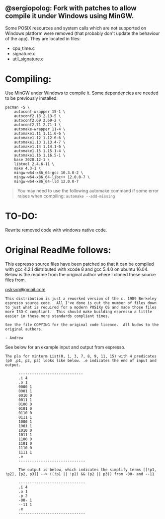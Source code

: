 ## @sergiopolog: Fork with patches to allow compile it under Windows using MinGW.

Some POSIX resources and system calls which are not supported on Windows platform were removed (that probably don't update the behaviour of the app).
They are located in files:
* cpu_time.c
* signature.c
* util_signature.c

# Compiling:

Use MinGW under Windows to compile it. Some dependencies are needed to be previously installed:

```
pacman -S \
	autoconf-wrapper 15-1 \
	autoconf2.13 2.13-5 \
	autoconf2.69 2.69-2 \
	autoconf2.71 2.71-1 \
	automake-wrapper 11-4 \
	automake1.11 1.11.6-6 \
	automake1.12 1.12.6-6 \
	automake1.13 1.13.4-7 \
	automake1.14 1.14.1-6 \
	automake1.15 1.15.1-4 \
	automake1.16 1.16.5-1 \
	base 2020.12-1 \
	libtool 2.4.6-11 \
	make 4.3-1 \
	mingw-w64-x86_64-gcc 10.3.0-2 \
	mingw-w64-x86_64-libc++ 12.0.0-7 \
	mingw-w64-x86_64-lld 12.0.0-7
```

> You may need to use the following automake command if some error raises when compiling: ```automake --add-missing```

# TO-DO:

Rewrite removed code with windows native code.

# Original ReadMe follows:

This espresso source files have been patched so that it can be compiled with gcc 4.2.1 distributed with xcode 8 and gcc 5.4.0 on ubuntu 16.04. Below is the readme from the original author where I cloned these source files from. 

psksvp@gmail.com

~~~
This distribution is just a reworked version of the c. 1989 Berkeley
espresso source code.  All I've done is cut the number of files down
to just what is required for a modern POSIXy OS and made those files
more ISO-C compliant.  This should make building espresso a little
easier in these more standards compliant times.

See the file COPYING for the original code licence.  All kudos to the
original authors.

- Andrew
~~~

See below for an example input and output from espresso.

~~~
The pla for minterm List(0, 1, 3, 7, 8, 9, 11, 15) with 4 predicates (p0 ,p1, p2, p3) looks like below. .e indicates the end of input and output.

      -----------------------------
      .i 4
      .o 1
      0000 1
      0001 1
      0010 0
      0011 1
      0100 0
      0101 0
      0110 0
      0111 1
      1000 1
      1001 1
      1010 0
      1011 1
      1100 0
      1101 0
      1110 0
      1111 1
      .e
      ------------------------------

      The output is below, which indicates the simplify terms [[!p1, !p2], [p2, p3]] --> ((!p1 || !p2) && (p2 || p3)) from -00- and --11

      ------------------------------
      .i 4
      .o 1
      .p 2
      -00- 1
      --11 1
      .e
      ------------------------------
~~~
